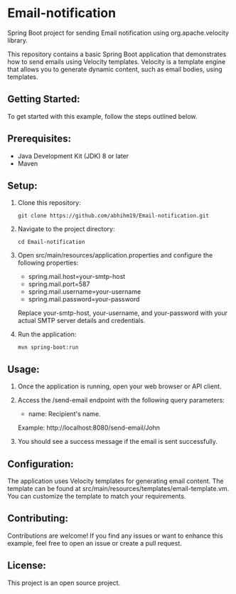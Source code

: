 # Email-notification
Spring Boot project for sending Email notification using org.apache.velocity library.

This repository contains a basic Spring Boot application that demonstrates how to send emails using Velocity templates. Velocity is a template engine that allows you to generate dynamic content, such as email bodies, using templates.

## Getting Started:

To get started with this example, follow the steps outlined below.

## Prerequisites:

- Java Development Kit (JDK) 8 or later
- Maven

## Setup:

1. Clone this repository:
   ```
   git clone https://github.com/abhihm19/Email-notification.git
   ```

3. Navigate to the project directory:
   ```
   cd Email-notification
   ```

4. Open src/main/resources/application.properties and configure the following properties:

   - spring.mail.host=your-smtp-host
   - spring.mail.port=587
   - spring.mail.username=your-username
   - spring.mail.password=your-password

   Replace your-smtp-host, your-username, and your-password with your actual SMTP server details and credentials.

5. Run the application:
   ```
   mvn spring-boot:run
   ```

## Usage:

1. Once the application is running, open your web browser or API client.

2. Access the /send-email endpoint with the following query parameters:
   - name: Recipient's name.

   Example: http://localhost:8080/send-email/John

3. You should see a success message if the email is sent successfully.

## Configuration:

The application uses Velocity templates for generating email content. The template can be found at src/main/resources/templates/email-template.vm. You can customize the template to match your requirements.

## Contributing:

Contributions are welcome! If you find any issues or want to enhance this example, feel free to open an issue or create a pull request.

## License:

This project is an open source project.
